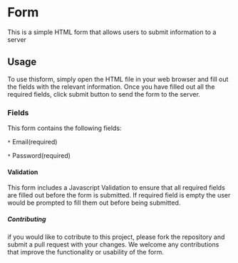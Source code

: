 # Form

This is a simple HTML form that allows users to submit information to a server

## Usage

To use thisform, simply open the HTML file in your web browser and fill out the fields with the relevant information. Once you have filled out all the required fields, click submit button to send the form to the server.

### Fields

This form contains the following fields:

`*` Email(required)

`*` Password(required)

#### Validation

This form includes a Javascript Validation to ensure that all required fields are filled out before the form is submitted. If required field is empty the user would be prompted to fill them out before being submitted.

##### Contributing

if you would like to cotribute to this project, please fork the repository and submit a pull request with your changes. We welcome any contributions that improve the functionality or usability of the form.